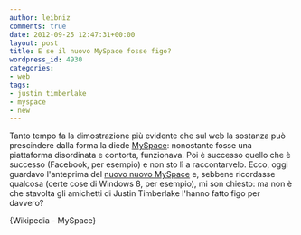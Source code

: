 ```yaml
---
author: leibniz
comments: true
date: 2012-09-25 12:47:31+00:00
layout: post
title: E se il nuovo MySpace fosse figo?
wordpress_id: 4930
categories:
- web
tags:
- justin timberlake
- myspace
- new
---
```




Tanto tempo fa la dimostrazione più evidente che sul web la sostanza può prescindere dalla forma la diede [MySpace](http://en.wikipedia.org/wiki/Myspace): nonostante fosse una piattaforma disordinata e contorta, funzionava. Poi è successo quello che è successo (Facebook, per esempio) e non sto lì a raccontarvelo. Ecco, oggi guardavo l'anteprima del [nuovo nuovo MySpace](https://new.myspace.com/) e, sebbene ricordasse qualcosa (certe cose di Windows 8, per esempio), mi son chiesto: ma non è che stavolta gli amichetti di Justin Timberlake l'hanno fatto figo per davvero?

{Wikipedia - MySpace}
